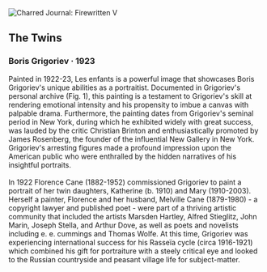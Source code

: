 <div class="artwork-of-the-day">
  <div class="container">
    <div class="img-wrapper">
      <img
        src="https://uploads1.wikiart.org/images/boris-gregoriev/the-twins-1923.jpg!Large.jpg"
        alt="Charred Journal: Firewritten V" />
    </div>
    <div class="artwork-detail">
      <div class="artwork-origin"> 
        <h2 class="artwork-name">The Twins</h2>
        <h3 class="artist">
          Boris Grigoriev
                    ·  1923
        </h3>
      </div>
      <p class="description">
        <span class="artwork-description-text ng-binding" ng-bind-html="viewModel.ArtworkOfTheDay.Description | unsafe">Painted in 1922-23, Les enfants is a powerful image that showcases Boris Grigoriev's unique abilities as a portraitist. Documented in Grigoriev's personal archive (Fig. 1), this painting is a testament to Grigoriev's skill at rendering emotional intensity and his propensity to imbue a canvas with palpable drama. Furthermore, the painting dates from Grigoriev's seminal period in New York, during which he exhibited widely with great success, was lauded by the critic Christian Brinton and enthusiastically promoted by James Rosenberg, the founder of the influential New Gallery in New York. Grigoriev's arresting figures made a profound impression upon the American public who were enthralled by the hidden narratives of his insightful portraits.
<br>
<br>In 1922 Florence Cane (1882-1952) commissioned Grigoriev to paint a portrait of her twin daughters, Katherine (b. 1910) and Mary (1910-2003). Herself a painter, Florence and her husband, Melville Cane (1879-1980) - a copyright lawyer and published poet - were part of a thriving artistic community that included the artists Marsden Hartley, Alfred Stieglitz, John Marin, Joseph Stella, and Arthur Dove, as well as poets and novelists including e. e. cummings and Thomas Wolfe. At this time, Grigoriev was experiencing international success for his Rasseïa cycle (circa 1916-1921) which combined his gift for portraiture with a steely critical eye and looked to the Russian countryside and peasant village life for subject-matter.</span>
                        <div class="text-shadow-container" ng-show="showShadow" style=""></div>
      </p>
    </div>
  </div>

</div>
